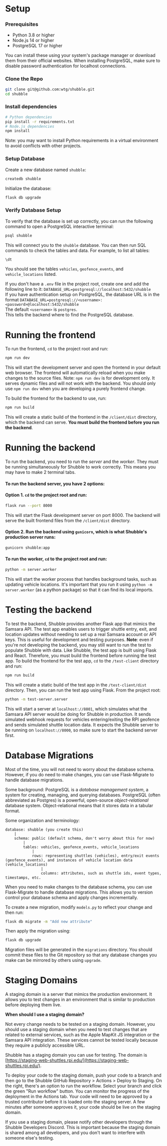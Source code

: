 # Setup

### Prerequisites
- Python 3.8 or higher
- Node.js 14 or higher
- PostgreSQL 17 or higher

You can install these using your system's package manager or download them from their official websites. When installing PostgreSQL, make sure to disable password authentication for localhost connections.

### Clone the Repo
```bash
git clone git@github.com:wtg/shubble.git
cd shubble
```

### Install dependencies
```bash
# Python dependencies
pip install -r requirements.txt
# Node.js dependencies
npm install
```
Note: you may want to install Python requirements in a virtual environment to avoid conflicts with other projects.

### Setup Database
Create a new database named `shubble`:
```bash
createdb shubble
```
Initialize the database:
```bash
flask db upgrade
```

### Verify Database Setup
To verify that the database is set up correctly, you can run the following command to open a PostgreSQL interactive terminal:
```bash
psql shubble
```
This will connect you to the `shubble` database. You can then run SQL commands to check the tables and data. For example, to list all tables:
```sql
\dt
```
You should see the tables `vehicles`, `geofence_events`, and `vehicle_locations` listed.

If you don't have a `.env` file in the project root, create one and add the following line to it:
```DATABASE_URL=postgresql://localhost:5432/shubble```\
If you have authentication setup on PostgreSQL, the database URL is in the format
`DATABASE_URL=postgresql://<username>:<password>@localhost:5432/shubble`\
The default `<username>` is `postgres`.\
This tells the backend where to find the PostgreSQL database.

# Running the frontend
To run the frontend, `cd` to the project root and run:
```bash
npm run dev
```
This will start the development server and open the frontend in your default web browser. The frontend will automatically reload when you make changes to the source files.
Note: `npm run dev` is for development only. It serves dynamic files and will not work with the backend. You should only use `npm run dev` when you are developing a purely frontend change.

To build the frontend for the backend to use, run:
```bash
npm run build
```
This will create a static build of the frontend in the `/client/dist` directory, which the backend can serve. **You must build the frontend before you run the backend**.

# Running the backend
To run the backend, you need to run the _server_ and the _worker_. They must be running simultaneously for Shubble to work correctly. This means you may have to make 2 terminal tabs.

#### To run the backend server, you have 2 options:

#### Option 1. `cd` to the project root and run:
```bash
flask run --port 8000
```
This will start the Flask development server on port 8000. The backend will serve the built frontend files from the `/client/dist` directory.

#### Option 2. Run the backend using `gunicorn`, which is what Shubble's production server runs:
```bash
gunicorn shubble:app
```

#### To run the worker, `cd` to the project root and run:
```bash
python -m server.worker
```
This will start the worker process that handles background tasks, such as updating vehicle locations. It's important that you run it using `python -m server.worker` (as a python package) so that it can find its local imports.

# Testing the backend
To test the backend, Shubble provides another Flask app that mimics the Samsara API. The test app enables users to trigger shuttle entry, exit, and location updates without needing to set up a real Samsara account or API keys. This is useful for development and testing purposes.
**Note**: even if you're not developing the backend, you may still want to run the test to populate Shubble with data.
Like Shubble, the test app is built using Flask and React. Therefore, you must build the frontend before running the test app.
To build the frontend for the test app, `cd` to the `/test-client` directory and run:
```bash
npm run build
```
This will create a static build of the test app in the `/test-client/dist` directory.
Then, you can run the test app using Flask. From the project root:
```bash
python -m test-server.server
```
This will start a server at `localhost://8001`, which simulates what the Samsara API server would be doing for Shubble in production. It sends simulated webhook requests for vehicles entering/exiting the RPI geofence and sends simulated shuttle location data.
It expects the Shubble server to be running on `localhost://8000`, so make sure to start the backend server first.

# Database Migrations

Most of the time, you will not need to worry about the database schema. However, if you do need to make changes, you can use Flask-Migrate to handle database migrations.

Some background: PostgreSQL is a _database management system_, a system for creating, managing, and querying databases.
PostgreSQL (often abbreviated as Postgres) is a powerful, open-source _object-relational_ database system.
Object-relational means that it stores data in a tabular format.

Some organization and terminology:

```
database: shubble (you create this)
    |
    schema: public (default schema, don't worry about this for now)
        |
        tables: vehicles, geofence_events, vehicle_locations
            |
            rows: representing shuttles (vehicles), entry/exit events (geofence_events), and instances of vehicle location data (vehicle_locations)
                |
                columns: attributes, such as shuttle ids, event types, timestamps, etc.
```


When you need to make changes to the database schema, you can use Flask-Migrate to handle database migrations. This allows you to version control your database schema and apply changes incrementally.

To create a new migration, modify `models.py` to reflect your change and then run:
```bash
flask db migrate -m "Add new attribute"
```
Then apply the migration using:
```bash
flask db upgrade
```
Migration files will be generated in the `migrations` directory. You should commit these files to the Git repository so that any database changes you make can be mirrored by others using `upgrade`.

# Staging Domains

A staging domain is a server that mimics the production environment. It allows you to test changes in an environment that is similar to production before deploying them live.

**When should I use a staging domain?**

Not every change needs to be tested on a staging domain. However, you should use a staging domain when you need to test changes that are related to external services, such as the Apple MapKit JS integration or the Samsara API integration. These services cannot be tested locally because they require a publicly accessible URL.

Shubble has a staging domain you can use for testing. The domain is [https://staging-web-shuttles.rpi.edu/](https://staging-web-shuttles.rpi.edu/).

To deploy your code to the staging domain, push your code to a branch and then go to the Shubble GitHub Repository > Actions > Deploy to Staging. On the right, there's an option to run the workflow. Select your branch and click the green "Run workflow" button. You can monitor the progress of the deployment in the Actions tab. Your code will need to be approved by a trusted contributor before it is loaded onto the staging server. A few minutes after someone approves it, your code should be live on the staging domain.

If you use a staging domain, please notify other developers through the Shubble Developers Discord. This is important because the staging domain is shared among all developers, and you don't want to interfere with someone else's testing.
